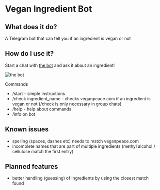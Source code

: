 # Vegan Ingredient Bot
## What does it do?
A Telegram bot that can tell you if an ingredient is vegan or not

## How do I use it?
Start a chat with [the bot](http://telegram.me/VeganIngredientBot) and
ask it about an ingredient!

![the bot](https://raw.githubusercontent.com/TPei/VeganIngredientCheckerBot/master/bot_demo.jpg)

Commands
- /start - simple instructions
- /check ingredient_name - checks veganpeace.com if an ingredient is
  vegan or not (/check is only necessary in group chats)
- /help - help about commands
- /info on bot

## Known issues
- spelling (spaces, dashes etc) needs to match veganpeace.com
- incomplete names that are part of multiple ingredients (methyl alcohol
  / cellulose match the first entry)

## Planned features
- better handling (guessing) of ingredients by using the closest match
  found

